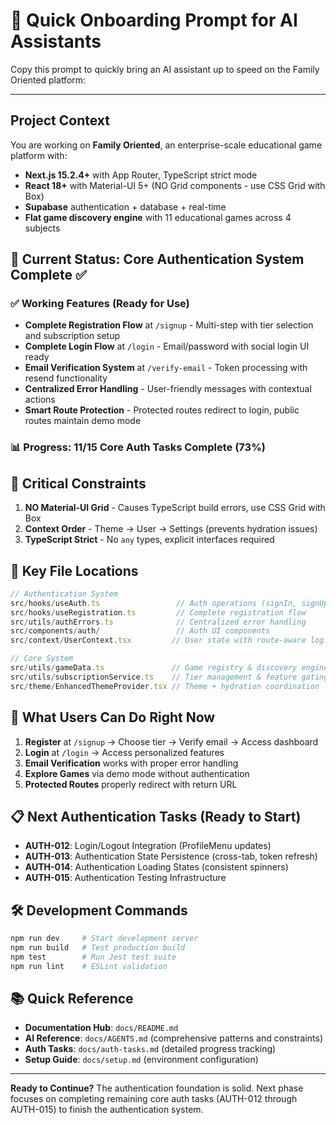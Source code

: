 # 🚀 Quick Onboarding Prompt for AI Assistants

Copy this prompt to quickly bring an AI assistant up to speed on the Family Oriented platform:

---

## Project Context
You are working on **Family Oriented**, an enterprise-scale educational game platform with:
- **Next.js 15.2.4+** with App Router, TypeScript strict mode
- **React 18+** with Material-UI 5+ (NO Grid components - use CSS Grid with Box)
- **Supabase** authentication + database + real-time
- **Flat game discovery engine** with 11 educational games across 4 subjects

## 🎯 Current Status: Core Authentication System Complete ✅

### ✅ Working Features (Ready for Use)
- **Complete Registration Flow** at `/signup` - Multi-step with tier selection and subscription setup
- **Complete Login Flow** at `/login` - Email/password with social login UI ready
- **Email Verification System** at `/verify-email` - Token processing with resend functionality
- **Centralized Error Handling** - User-friendly messages with contextual actions
- **Smart Route Protection** - Protected routes redirect to login, public routes maintain demo mode

### 📊 Progress: 11/15 Core Auth Tasks Complete (73%)

## 🔧 Critical Constraints
1. **NO Material-UI Grid** - Causes TypeScript build errors, use CSS Grid with Box
2. **Context Order** - Theme → User → Settings (prevents hydration issues)
3. **TypeScript Strict** - No `any` types, explicit interfaces required

## 📁 Key File Locations
```typescript
// Authentication System
src/hooks/useAuth.ts                 // Auth operations (signIn, signUp, resetPassword)
src/hooks/useRegistration.ts         // Complete registration flow
src/utils/authErrors.ts              // Centralized error handling
src/components/auth/                 // Auth UI components
src/context/UserContext.tsx         // User state with route-aware logic

// Core System
src/utils/gameData.ts               // Game registry & discovery engine
src/utils/subscriptionService.ts    // Tier management & feature gating
src/theme/EnhancedThemeProvider.tsx // Theme + hydration coordination
```

## 🚀 What Users Can Do Right Now
1. **Register** at `/signup` → Choose tier → Verify email → Access dashboard
2. **Login** at `/login` → Access personalized features
3. **Email Verification** works with proper error handling
4. **Explore Games** via demo mode without authentication
5. **Protected Routes** properly redirect with return URL

## 📋 Next Authentication Tasks (Ready to Start)
- **AUTH-012**: Login/Logout Integration (ProfileMenu updates)
- **AUTH-013**: Authentication State Persistence (cross-tab, token refresh)
- **AUTH-014**: Authentication Loading States (consistent spinners)
- **AUTH-015**: Authentication Testing Infrastructure

## 🛠️ Development Commands
```bash
npm run dev     # Start development server
npm run build   # Test production build 
npm test        # Run Jest test suite
npm run lint    # ESLint validation
```

## 📚 Quick Reference
- **Documentation Hub**: `docs/README.md`
- **AI Reference**: `docs/AGENTS.md` (comprehensive patterns and constraints)
- **Auth Tasks**: `docs/auth-tasks.md` (detailed progress tracking)
- **Setup Guide**: `docs/setup.md` (environment configuration)

---

**Ready to Continue?** The authentication foundation is solid. Next phase focuses on completing remaining core auth tasks (AUTH-012 through AUTH-015) to finish the authentication system. 